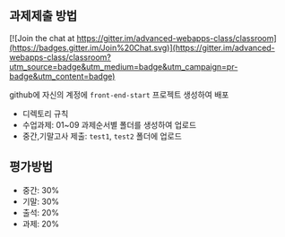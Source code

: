 
## 과제제출 방법

[![Join the chat at https://gitter.im/advanced-webapps-class/classroom](https://badges.gitter.im/Join%20Chat.svg)](https://gitter.im/advanced-webapps-class/classroom?utm_source=badge&utm_medium=badge&utm_campaign=pr-badge&utm_content=badge)

github에 자신의 계정에 `front-end-start` 프로젝트 생성하여 배포

* 디렉토리 규칙
* 수업과제: 01~09 과제순서별 폴더를 생성하여 업로드
* 중간,기말고사 제출: `test1`, `test2` 폴더에 업로드


## 평가방법

* 중간: 30%
* 기말: 30%
* 출석: 20%
* 과제: 20%
